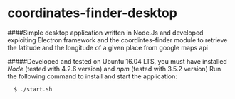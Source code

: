 # coordinates-finder-desktop

####Simple desktop application written in Node.Js and developed exploiting Electron framework and the coordintes-finder module to retrieve the latitude and the longitude of a given place from google maps api

#####Developed and tested on Ubuntu 16.04 LTS, you must have installed *Node* (tested with 4.2.6 version) and *npm* (tested with 3.5.2 version)
Run the following command to install and start the application:

```
  $ ./start.sh
```
